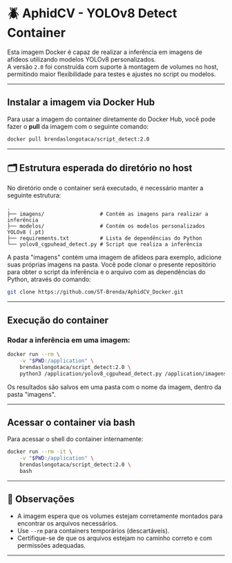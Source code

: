 # 🪲 AphidCV - YOLOv8 Detect Container

Esta imagem Docker é capaz de realizar a inferência em imagens de afídeos utilizando modelos YOLOv8 personalizados.  
A versão `2.0` foi construída com suporte à montagem de volumes no host, permitindo maior flexibilidade para testes e ajustes no script ou modelos.

---

## Instalar a imagem via Docker Hub

Para usar a imagem do container diretamente do Docker Hub, você pode fazer o **pull** da imagem com o seguinte comando:

```bash
docker pull brendaslongotaca/script_detect:2.0
```

---

## 🗂️ Estrutura esperada do diretório no host

No diretório onde o container será executado, é necessário manter a seguinte estrutura:

```
.
├── imagens/                  # Contém as imagens para realizar a inferência 
├── modelos/                  # Contém os modelos personalizados YOLOv8 (.pt)
├── requirements.txt          # Lista de dependências do Python
└── yolov8_cgpuhead_detect.py # Script que realiza a inferência
```
A pasta "imagens" contém uma imagem de afídeos para exemplo, adicione suas próprias imagens na pasta.
Você pode clonar o presente repositório para obter o script da inferência e o arquivo com as dependências do Python, através do comando:

```bash
git clone https://github.com/ST-Brenda/AphidCV_Docker.git
```

---

## Execução do container

### Rodar a inferência em uma imagem:

```bash
docker run --rm \
    -v "$PWD:/application" \
    brendaslongotaca/script_detect:2.0 \
    python3 /application/yolov8_cgpuhead_detect.py /application/imagens/<nome_da_imagem>.jpeg --especie <rp|sg|md|sa|mp|bb> --contrast <Float> --brightness <Int>
```
Os resultados são salvos em uma pasta com o nome da imagem, dentro da pasta "imagens".



---

## Acessar o container via bash

Para acessar o shell do container internamente:

```bash
docker run --rm -it \
    -v "$PWD:/application" \
    brendaslongotaca/script_detect:2.0 \
    bash
```

---

## 📝 Observações

- A imagem espera que os volumes estejam corretamente montados para encontrar os arquivos necessários.
- Use `--rm` para containers temporários (descartáveis).
- Certifique-se de que os arquivos estejam no caminho correto e com permissões adequadas.

---
